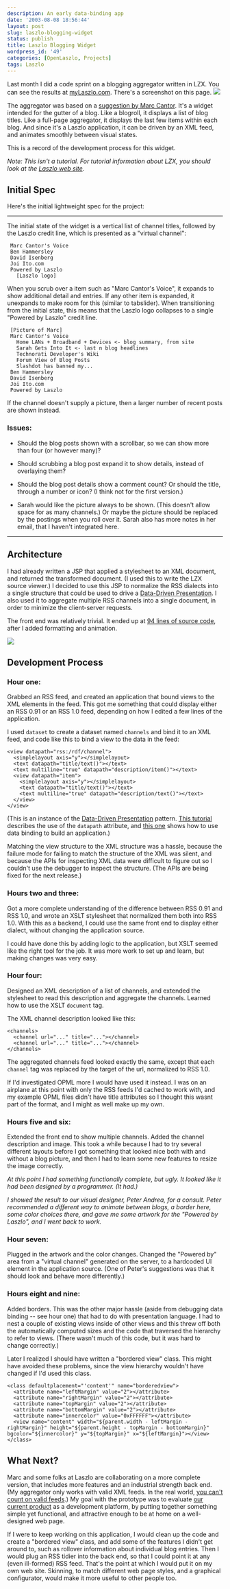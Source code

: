 ```yaml
---
description: An early data-binding app
date: '2003-08-08 18:56:44'
layout: post
slug: laszlo-blogging-widget
status: publish
title: Laszlo Blogging Widget
wordpress_id: '49'
categories: [OpenLaszlo, Projects]
tags: Laszlo
---
```


Last month I did a code sprint on a blogging aggregator written in LZX.  You can see the results at [myLaszlo.com](http://www.mylaszlo.com).  There's a screenshot on this page.  ![](http://mylaszlo.com/lps-v1/ows/lbw/lz_screenshot.jpg)

The aggregator was based on a [suggestion by Marc Cantor](http://blogs.it/0100198/2003/07/27.html).  It's a widget intended for the gutter of a blog.  Like a blogroll, it displays a list of blog titles.  Like a full-page aggregator, it displays the last few items within each blog.  And since it's a Laszlo application, it can be driven by an XML feed, and animates smoothly between visual states.

This is a record of the development process for this widget.

_Note: This isn't a tutorial.  For tutorial information about LZX, you should look at the [Laszlo web site](http://laszlosystems.com/developers/tutorials/)._

## Initial Spec

Here's the initial lightweight spec for the project:

---

The initial state of the widget is a vertical list of channel titles, followed by the Laszlo credit line, which is presented as a "virtual channel":

     Marc Cantor's Voice
     Ben Hammersley
     David Isenberg
     Joi Ito.com
     Powered by Laszlo
       [Laszlo logo]

When you scrub over a item such as "Marc Cantor's Voice", it expands to show additional detail and entries. If any other item is expanded, it unexpands to make room for this (similar to tabslider). When transitioning from the initial state, this means that the Laszlo logo collapses to a single "Powered by Laszlo" credit line.

     [Picture of Marc]
     Marc Cantor's Voice
       Home LANs + Broadband + Devices <- blog summary, from site
       Sarah Gets Into It <- last n blog headlines
       Technorati Developer's Wiki
       Forum View of Blog Posts
       Slashdot has banned my...
     Ben Hammersley
     David Isenberg
     Joi Ito.com
     Powered by Laszlo

If the channel doesn't supply a picture, then a larger number of recent posts are shown instead.

### Issues:

* Should the blog posts shown with a scrollbar, so we can show more than four (or however many)?

* Should scrubbing a blog post expand it to show details, instead of overlaying them?

* Should the blog post details show a comment count? Or should the title, through a number or icon? (I think not for the first version.)

* Sarah would like the picture always to be shown. (This doesn't allow space for as many channels.) Or maybe the picture should be replaced by the postings when you roll over it. Sarah also has more notes in her email, that I haven't integrated here.

---

## Architecture

I had already written a JSP that applied a stylesheet to an XML document, and returned the transformed document.  (I used this to write the [](/2003/06/prettyprinting_wth_xslt.html)LZX source viewer.)  I decided to use this JSP to normalize the RSS dialects into a single structure that could be used to drive a [Data-Driven Presentation](/2003/08/rethinking_mvc.html).  I also used it to aggregate multiple RSS channels into a single document, in order to minimize the client-server requests.

The front end was relatively trivial.  It ended up at [94 lines of source code](http://mylaszlo.com/lps-v1/viewer/viewer.jsp?file=/ows/lbw/lbw.lzx), after I added formatting and animation.

![](images/2003/model-view-server-client.png)

## Development Process

### Hour one:

Grabbed an RSS feed, and created an application that bound views to the XML elements in the feed.  This got me something that could display either an RSS 0.91 or an RSS 1.0 feed, depending on how I edited a few lines of the application.

I used `dataset` to create a dataset named `channels` and bind it to an XML feed, and code like this to bind a view to the data in the feed:

    <view datapath="rss:/rdf/channel">
      <simplelayout axis="y"></simplelayout>
      <text datapath="title/text()"></text>
      <text multiline="true" datapath="description/item()"></text>
      <view datapath="item">
        <simplelayout axis="y"></simplelayout>
        <text datapath="title/text()"></text>
        <text multiline="true" datapath="description/text()"></text>
      </view>
    </view>

(This is an instance of the [Data-Driven Presentation](/2003/08/rethinking_mvc.html) pattern.  [This tutorial](http://laszlosystems.com/developers/tutorials/data.php) describes the use of the `datapath` attribute, and [this one](http://laszlosystems.com/developers/tutorials/data_app_1.php) shows how to use data binding to build an application.)

Matching the view structure to the XML structure was a hassle, because the failure mode for failing to match the structure of the XML was silent, and because the APIs for inspecting XML data were difficult to figure out so I couldn't use the debugger to inspect the structure.  (The APIs are being fixed for the next release.)

### Hours two and three:

Got a more complete understanding of the difference between RSS 0.91 and RSS 1.0, and wrote an XSLT stylesheet that normalized them both into RSS 1.0.  With this as a backend, I could use the same front end to display either dialect, without changing the application source.

I could have done this by adding logic to the application, but XSLT seemed like the right tool for the job.  It was more work to set up and learn, but making changes was very easy.

### Hour four:

Designed an XML description of a list of channels, and extended the stylesheet to read this description and aggregate the channels.  Learned how to use the XSLT `document` tag.

The XML channel description looked like this:

    <channels>
      <channel url="..." title="..."></channel>
      <channel url="..." title="..."></channel>
    </channels>

The aggregated channels feed looked exactly the same, except that each `channel` tag was replaced by the target of the url, normalized to RSS 1.0.

If I'd investigated OPML more I would have used it instead.  I was on an airplane at this point with only the RSS feeds I'd cached to work with, and my example OPML files didn't have title attributes so I thought this wasnt part of the format, and I might as well make up my own.

### Hours five and six:
Extended the front end to show multiple channels.  Added the channel description and image.  This took a while because I had to try several different layouts before I got something that looked nice both with and without a blog picture, and then I had to learn some new features to resize the image correctly.

_At this point I had something functionally complete, but ugly.  It looked like it had been designed by a programmer.  (It had.)_

_I showed the result to our visual designer, Peter Andrea, for a consult.  Peter recommended a different way to animate between blogs, a border here, some color choices there, and gave me some artwork for the "Powered by Laszlo", and I went back to work._

### Hour seven:

Plugged in the artwork and the color changes.  Changed the "Powered by" area from a "virtual channel" generated on the server, to a hardcoded UI element in the application source.  (One of Peter's suggestions was that it should look and behave more differently.)

### Hours eight and nine:

Added borders.  This was the other major hassle (aside from debugging data binding -- see hour one) that had to do with presentation language.  I had to nest a couple of existing views inside of other views and this threw off both the automatically computed sizes and the code that traversed the hierarchy to refer to views.  (There wasn't much of this code, but it was hard to change correctly.)

Later I realized I should have written a "bordered view" class.  This might have avoided these problems, since the view hierarchy wouldn't have changed if I'd used this class.

    <class defaultplacement="'content'" name="borderedview">
      <attribute name="leftMargin" value="2"></attribute>
      <attribute name="rightMargin" value="2"></attribute>
      <attribute name="topMargin" value="2"></attribute>
      <attribute name="bottomMargin" value="2"></attribute>
      <attribute name="innercolor" value="0xFFFFFF"></attribute>
      <view name="content" width="${parent.width - leftMargin - rightMargin}" height="${parent.height - topMargin - bottomMargin}" bgcolor="${innercolor}" y="${topMargin}" x="${leftMargin}"></view>
    </class>

## What Next?

Marc and some folks at Laszlo are collaborating on a more complete version, that includes more features and an industrial strength back end.  (My aggregator only works with valid XML feeds.  In the real world, [you can't count on valid feeds](http://www.xml.com/pub/a/2003/01/22/dive-into-xml.html).)  My goal with the prototype was to evaluate [our current product](http://www.laszlosystems.com) as a development platform, by putting together something simple yet functional, and attractive enough to be at home on a well-designed web page.

If I were to keep working on this application, I would clean up the code and create a "bordered view" class, and add some of the features I didn't get around to, such as rollover information about individual blog entries.  Then I would plug an RSS tidier into the back end, so that I could point it at any (even ill-formed) RSS feed.  That's the point at which I would put it on my own web site.  Skinning, to match different web page styles, and a graphical configurator, would make it more useful to other people too.
